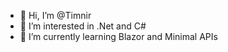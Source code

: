 - 👋 Hi, I’m @Timnir
- 👀 I’m interested in .Net and C#
- 🌱 I’m currently learning Blazor and Minimal APIs


<!---
Timnir/Timnir is a ✨ special ✨ repository because its `README.md` (this file) appears on your GitHub profile.
You can click the Preview link to take a look at your changes.
--->
